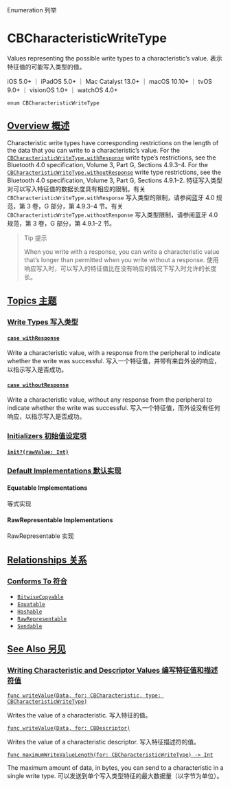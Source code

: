 Enumeration 列举

# CBCharacteristicWriteType

Values representing the possible write types to a characteristic’s value.
表示特征值的可能写入类型的值。

iOS 5.0+ ｜ iPadOS 5.0+ ｜ Mac Catalyst 13.0+ ｜ macOS 10.10+ ｜ tvOS 9.0+ ｜ visionOS 1.0+ ｜ watchOS 4.0+ 

```
enum CBCharacteristicWriteType
```



## [Overview 概述](https://developer.apple.com/documentation/corebluetooth/cbcharacteristicwritetype#overview)

Characteristic write types have corresponding restrictions on the length of the data that you can write to a characteristic’s value. For the [`CBCharacteristicWriteType.withResponse`](https://developer.apple.com/documentation/corebluetooth/cbcharacteristicwritetype/withresponse) write type’s restrictions, see the Bluetooth 4.0 specification, Volume 3, Part G, Sections 4.9.3–4. For the [`CBCharacteristicWriteType.withoutResponse`](https://developer.apple.com/documentation/corebluetooth/cbcharacteristicwritetype/withoutresponse) write type restrictions, see the Bluetooth 4.0 specification, Volume 3, Part G, Sections 4.9.1–2.
特征写入类型对可以写入特征值的数据长度具有相应的限制。有关 `CBCharacteristicWriteType.withResponse` 写入类型的限制，请参阅蓝牙 4.0 规范，第 3 卷，G 部分，第 4.9.3–4 节。有关 `CBCharacteristicWriteType.withoutResponse` 写入类型限制，请参阅蓝牙 4.0 规范，第 3 卷，G 部分，第 4.9.1–2 节。

> Tip 提示
>
> When you write with a response, you can write a characteristic value that’s longer than permitted when you write without a response.
> 使用响应写入时，可以写入的特征值比在没有响应的情况下写入时允许的长度长。



## [Topics 主题](https://developer.apple.com/documentation/corebluetooth/cbcharacteristicwritetype#topics)

### [Write Types 写入类型](https://developer.apple.com/documentation/corebluetooth/cbcharacteristicwritetype#Write-Types)

#### [`case withResponse`](https://developer.apple.com/documentation/corebluetooth/cbcharacteristicwritetype/withresponse)

Write a characteristic value, with a response from the peripheral to indicate whether the write was successful.
写入一个特征值，并带有来自外设的响应，以指示写入是否成功。



#### [`case withoutResponse`](https://developer.apple.com/documentation/corebluetooth/cbcharacteristicwritetype/withoutresponse)

Write a characteristic value, without any response from the peripheral to indicate whether the write was successful.
写入一个特征值，而外设没有任何响应，以指示写入是否成功。



### [Initializers 初始值设定项](https://developer.apple.com/documentation/corebluetooth/cbcharacteristicwritetype#Initializers)

#### [`init?(rawValue: Int)`](https://developer.apple.com/documentation/corebluetooth/cbcharacteristicwritetype/init(rawvalue:))



### [Default Implementations 默认实现](https://developer.apple.com/documentation/corebluetooth/cbcharacteristicwritetype#Default-Implementations)

#### Equatable Implementations

等式实现



#### RawRepresentable Implementations

RawRepresentable 实现



## [Relationships 关系](https://developer.apple.com/documentation/corebluetooth/cbcharacteristicwritetype#relationships)

### [Conforms To 符合](https://developer.apple.com/documentation/corebluetooth/cbcharacteristicwritetype#conforms-to)

- [`BitwiseCopyable`](https://developer.apple.com/documentation/Swift/BitwiseCopyable)
- [`Equatable`](https://developer.apple.com/documentation/Swift/Equatable)
- [`Hashable`](https://developer.apple.com/documentation/Swift/Hashable)
- [`RawRepresentable`](https://developer.apple.com/documentation/Swift/RawRepresentable)
- [`Sendable`](https://developer.apple.com/documentation/Swift/Sendable)



## [See Also 另见](https://developer.apple.com/documentation/corebluetooth/cbcharacteristicwritetype#see-also)

### [Writing Characteristic and Descriptor Values 编写特征值和描述符值](https://developer.apple.com/documentation/corebluetooth/cbcharacteristicwritetype#Writing-Characteristic-and-Descriptor-Values)

[`func writeValue(Data, for: CBCharacteristic, type: CBCharacteristicWriteType)`](https://developer.apple.com/documentation/corebluetooth/cbperipheral/writevalue(_:for:type:))

Writes the value of a characteristic.
写入特征的值。

[`func writeValue(Data, for: CBDescriptor)`](https://developer.apple.com/documentation/corebluetooth/cbperipheral/writevalue(_:for:))

Writes the value of a characteristic descriptor.
写入特征描述符的值。

[`func maximumWriteValueLength(for: CBCharacteristicWriteType) -> Int`](https://developer.apple.com/documentation/corebluetooth/cbperipheral/maximumwritevaluelength(for:))

The maximum amount of data, in bytes, you can send to a characteristic in a single write type.
可以发送到单个写入类型特征的最大数据量（以字节为单位）。